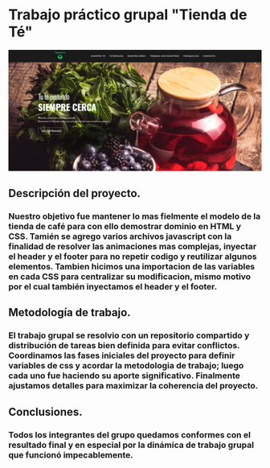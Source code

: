 # **Trabajo práctico grupal "Tienda de Té"**

<img src='img/caratula_readme.jpg' alt='caratula tienda de té'>


## **Descripción del proyecto.**

### Nuestro objetivo fue mantener lo mas fielmente el modelo de la tienda de café para con ello demostrar dominio en HTML y CSS. Tamién se agrego varios archivos javascript con la finalidad de resolver las animaciones mas complejas, inyectar el header y el footer para no repetir codigo y reutilizar algunos elementos. Tambien hicimos una importacion de las variables en cada CSS para centralizar su modificacion, mismo motivo por el cual también inyectamos el header y el footer.


## **Metodología de trabajo.** 

### El trabajo grupal se resolvio con un repositorio compartido y distribución de tareas bien definida para evitar conflictos. Coordinamos las fases iniciales del proyecto para definir variables de css y acordar la metodologia de trabajo; luego cada uno fue haciendo su aporte significativo. Finalmente ajustamos detalles para maximizar la coherencia del proyecto.


## Conclusiones.

### Todos los integrantes del grupo quedamos conformes con el resultado final y en especial por la dinámica de trabajo grupal que funcionó impecablemente.
